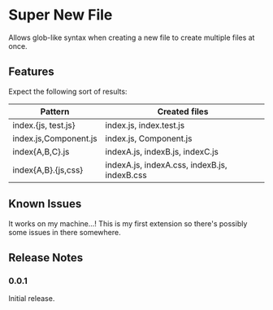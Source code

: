 # Super New File

Allows glob-like syntax when creating a new file to create multiple files at once.

## Features

Expect the following sort of results:

| Pattern               | Created files                                |
| --------------------- | -------------------------------------------- |
| index.{js, test.js}   | index.js, index.test.js                      |
| index.js,Component.js | index.js, Component.js                       |
| index{A,B,C}.js       | indexA.js, indexB.js, indexC.js              |
| index{A,B}.{js,css}   | indexA.js, indexA.css, indexB.js, indexB.css |

## Known Issues

It works on my machine...! This is my first extension so there's possibly some issues in there somewhere.

## Release Notes

### 0.0.1

Initial release.
